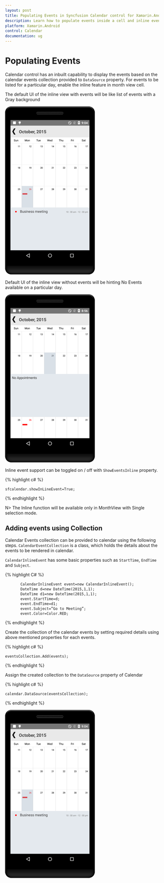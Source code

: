 ```yaml
---
layout: post
title: Populating Events in Syncfusion Calendar control for Xamarin.Android
description: Learn how to populate events inside a cell and inline events descriptions
platform: Xamarin.Android
control: Calendar
documentation: ug
---
```


# Populating Events

Calendar control has an inbuilt capability to display the events based on the calendar events collection provided to `DataSource` property. For events to be listed for a particular day, enable the inline feature in month view cell.

The default UI of the inline view with events will be like list of events with a Gray background

![](images/inline_events.png)                                        


Default UI of the inline view without events will be hinting No Events available on a particular day.

![](images/no_events.png)                                        


Inline event support can be toggled on / off with `ShowEventsInline` property.

{% highlight c# %}

	sfcalendar.showInLineEvent=True;

{% endhighlight %}

N> The Inline function will be available only in MonthView with Single selection mode.

## Adding events using Collection

Calendar Events collection can be provided to calendar using the following steps. `CalendarEventCollection` is a class, which holds the details about the events to be rendered in calendar. 

`CalendarInlineEvent` has some basic properties such as `StartTime`, `EndTime` and `Subject`.

{% highlight C# %}
		   
		   CalendarInlineEvent event=new CalendarInlineEvent();
           DateTime d=new DateTime(2015,1,1);
           DateTime d1=new DateTime(2015,1,1);
           event.StartTime=d;
           event.EndTime=d1;
           event.Subject=”Go to Meeting”;
           event.Color=Color.RED;
		   
{% endhighlight %}

Create the collection of the calendar events by setting required details using above mentioned properties for each events.

{% highlight c# %}

	eventsCollection.Add(events);
	
{% endhighlight %}

Assign the created collection to the `DataSource` property of Calendar 

{% highlight c# %}

	calendar.DataSource(eventsCollection); 

{% endhighlight %}

![](images/inline_events.png)                                        



